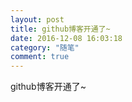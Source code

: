 ```yaml
---
layout: post
title: github博客开通了~
date: 2016-12-08 16:03:18
category: "随笔"
comment: true
---
```



github博客开通了~